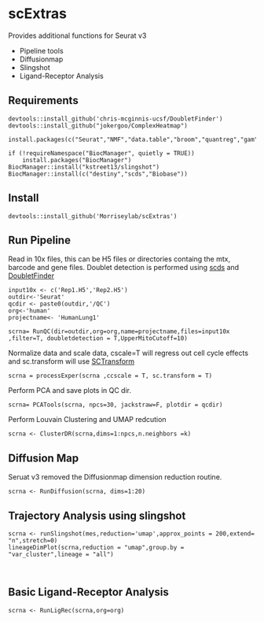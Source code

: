 # scExtras


Provides additional functions for Seurat v3  

* Pipeline tools
* Diffusionmap
* Slingshot
* Ligand-Receptor Analysis

## Requirements
```
devtools::install_github('chris-mcginnis-ucsf/DoubletFinder')
devtools::install_github("jokergoo/ComplexHeatmap")

install.packages(c("Seurat","NMF","data.table","broom","quantreg","gam","parallelDist"))

if (!requireNamespace("BiocManager", quietly = TRUE))
    install.packages("BiocManager")
BiocManager::install("kstreet13/slingshot")
BiocManager::install(c("destiny","scds","Biobase"))

```

## Install 
```
devtools::install_github('Morriseylab/scExtras')
```


## Run Pipeline 

Read in 10x files, this can be H5 files or directories containg the mtx, barcode and gene files. Doublet detection is performed using [scds](https://www.bioconductor.org/packages/release/bioc/html/scds.html) and [DoubletFinder](https://github.com/chris-mcginnis-ucsf/DoubletFinder)

```
input10x <- c('Rep1.H5','Rep2.H5')
outdir<-'Seurat'
qcdir <- paste0(outdir,'/QC')
org<-'human'
projectname<- 'HumanLung1'

scrna= RunQC(dir=outdir,org=org,name=projectname,files=input10x ,filter=T, doubletdetection = T,UpperMitoCutoff=10)
```
Normalize data and scale data, cscale=T will regress out cell cycle effects and sc.transform will use [SCTransform](https://github.com/ChristophH/sctransform)  
```
scrna = processExper(scrna ,ccscale = T, sc.transform = T)
```
Perform PCA and save plots in QC dir. 
```
scrna= PCATools(scrna, npcs=30, jackstraw=F, plotdir = qcdir)
```
Perform Louvain Clustering and UMAP redcution 
```
scrna <- ClusterDR(scrna,dims=1:npcs,n.neighbors =k)
```

## Diffusion Map
Seruat v3 removed the Diffusionmap dimension reduction routine. 
```
scrna <- RunDiffusion(scrna, dims=1:20)
```

## Trajectory Analysis using slingshot
 ```
 scrna <- runSlingshot(mes,reduction='umap',approx_points = 200,extend= "n",stretch=0)
 lineageDimPlot(scrna,reduction = "umap",group.by = "var_cluster",lineage = "all")
 
 

```

## Basic Ligand-Receptor Analysis 

```
scrna <- RunLigRec(scrna,org=org)
```



